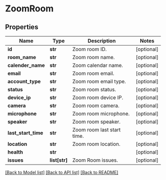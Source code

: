 # ZoomRoom

## Properties
Name | Type | Description | Notes
------------ | ------------- | ------------- | -------------
**id** | **str** | Zoom room ID. | [optional] 
**room_name** | **str** | Zoom room name. | [optional] 
**calender_name** | **str** | Zoom calendar name. | [optional] 
**email** | **str** | Zoom room email. | [optional] 
**account_type** | **str** | Zoom room email type. | [optional] 
**status** | **str** | Zoom room status. | [optional] 
**device_ip** | **str** | Zoom room device IP. | [optional] 
**camera** | **str** | Zoom room camera. | [optional] 
**microphone** | **str** | Zoom room microphone. | [optional] 
**speaker** | **str** | Zoom room speaker. | [optional] 
**last_start_time** | **str** | Zoom room last start time. | [optional] 
**location** | **str** | Zoom room location. | [optional] 
**health** | **str** |  | [optional] 
**issues** | **list[str]** | Zoom Room issues. | [optional] 

[[Back to Model list]](../README.md#documentation-for-models) [[Back to API list]](../README.md#documentation-for-api-endpoints) [[Back to README]](../README.md)


